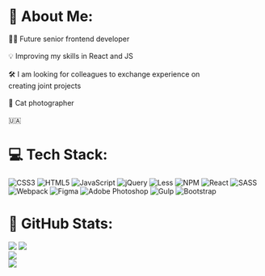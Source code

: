 # 🦖 About Me:
💁🏼   Future senior frontend developer<br><br>💡   Improving my skills in React and JS<br><br>🛠️   I am looking for colleagues to exchange experience on<br>     creating joint projects<br><br>📸   Cat photographer<br><br>                     🇺🇦



# 💻 Tech Stack:
![CSS3](https://img.shields.io/badge/css3-%231572B6.svg?style=for-the-badge&logo=css3&logoColor=white) ![HTML5](https://img.shields.io/badge/html5-%23E34F26.svg?style=for-the-badge&logo=html5&logoColor=white) ![JavaScript](https://img.shields.io/badge/javascript-%23323330.svg?style=for-the-badge&logo=javascript&logoColor=%23F7DF1E) ![jQuery](https://img.shields.io/badge/jquery-%230769AD.svg?style=for-the-badge&logo=jquery&logoColor=white) ![Less](https://img.shields.io/badge/less-2B4C80?style=for-the-badge&logo=less&logoColor=white) ![NPM](https://img.shields.io/badge/NPM-%23000000.svg?style=for-the-badge&logo=npm&logoColor=white) ![React](https://img.shields.io/badge/react-%2320232a.svg?style=for-the-badge&logo=react&logoColor=%2361DAFB) ![SASS](https://img.shields.io/badge/SASS-hotpink.svg?style=for-the-badge&logo=SASS&logoColor=white) ![Webpack](https://img.shields.io/badge/webpack-%238DD6F9.svg?style=for-the-badge&logo=webpack&logoColor=black) 	![Figma](https://img.shields.io/badge/figma-%23F24E1E.svg?style=for-the-badge&logo=figma&logoColor=white) ![Adobe Photoshop](https://img.shields.io/badge/adobephotoshop-%2331A8FF.svg?style=for-the-badge&logo=adobephotoshop&logoColor=white) ![Gulp](https://img.shields.io/badge/GULP-%23CF4647.svg?style=for-the-badge&logo=gulp&logoColor=white) ![Bootstrap](https://img.shields.io/badge/bootstrap-%23563D7C.svg?style=for-the-badge&logo=bootstrap&logoColor=white)
# 🗿 GitHub Stats:
![](https://github-readme-stats.vercel.app/api?username=FeliciRivares&theme=midnight-purple&hide_border=true&include_all_commits=true&count_private=false)
![](https://github-readme-stats.vercel.app/api/top-langs/?username=FeliciRivares&theme=midnight-purple&hide_border=true&include_all_commits=true&count_private=false&layout=compact)<br/>
![](https://github-readme-streak-stats.herokuapp.com/?user=FeliciRivares&theme=midnight-purple&hide_border=true)<br/>
[![](https://visitcount.itsvg.in/api?id=FeliciRivares&icon=2&color=1)](https://visitcount.itsvg.in)

